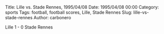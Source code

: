 Title: Lille vs. Stade Rennes, 1995/04/08
Date: 1995/04/08 00:00
Category: sports
Tags: football, football scores, Lille, Stade Rennes
Slug: lille-vs-stade-rennes
Author: carbonero


Lille 1 - 0 Stade Rennes
